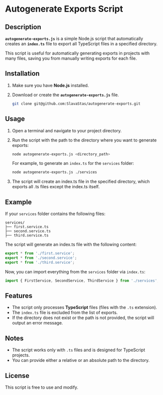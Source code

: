 # Autogenerate Exports Script

## Description

**`autogenerate-exports.js`** is a simple Node.js script that automatically creates an **`index.ts`** file to export all TypeScript files in a specified directory.

This script is useful for automatically generating exports in projects with many files, saving you from manually writing exports for each file.

## Installation

1. Make sure you have **Node.js** installed.
2. Download or create the **`autogenerate-exports.js`** file.
	
	```bash
	git clone git@github.com:SlavaStas/autogenerate-exports.git
	```

## Usage

1. Open a terminal and navigate to your project directory.

2. Run the script with the path to the directory where you want to generate exports:

   	```bash
   	node autogenerate-exports.js <directory_path>
	```

	For example, to generate an `index.ts` for the `services` folder:

   	```bash
	node autogenerate-exports.js ./services
   	```

3. The script will create an index.ts file in the specified directory, which exports all .ts files except the index.ts itself.

## Example

If your `services` folder contains the following files:

```
services/
├── first.service.ts
├── second.service.ts
├── third.service.ts
```

The script will generate an index.ts file with the following content:

```typescript
export * from './first.service';
export * from './second.service';
export * from './third.service';
```

Now, you can import everything from the `services` folder via `index.ts`:

```typescript
import { FirstService, SecondService, ThirdService } from './services';
```

## Features

- The script only processes **TypeScript** files (files with the `.ts` extension).
- The `index.ts` file is excluded from the list of exports.
- If the directory does not exist or the path is not provided, the script will output an error message.

## Notes

- The script works only with `.ts` files and is designed for TypeScript projects.
- You can provide either a relative or an absolute path to the directory.


## License

This script is free to use and modify.




